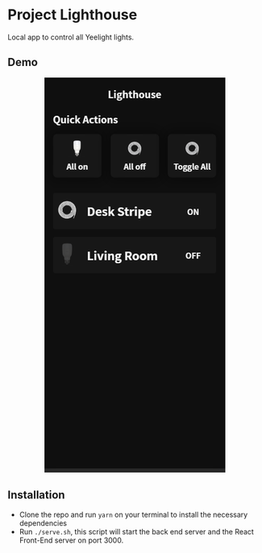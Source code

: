 # Project Lighthouse

Local app to control all Yeelight lights.

## Demo

<p align="center">
  <img src="./demo.PNG">
</p>

## Installation

- Clone the repo and run `yarn` on your terminal to install the necessary dependencies
- Run `./serve.sh`, this script will start the back end server and the React Front-End server on port 3000.
